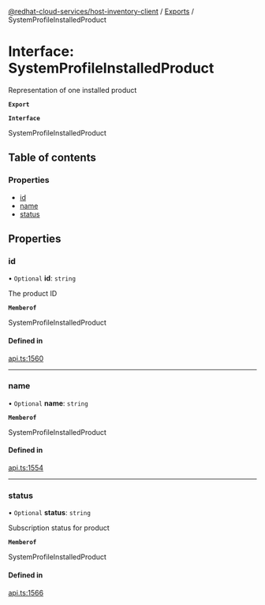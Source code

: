 [@redhat-cloud-services/host-inventory-client](../README.md) / [Exports](../modules.md) / SystemProfileInstalledProduct

# Interface: SystemProfileInstalledProduct

Representation of one installed product

**`Export`**

**`Interface`**

SystemProfileInstalledProduct

## Table of contents

### Properties

- [id](SystemProfileInstalledProduct.md#id)
- [name](SystemProfileInstalledProduct.md#name)
- [status](SystemProfileInstalledProduct.md#status)

## Properties

### id

• `Optional` **id**: `string`

The product ID

**`Memberof`**

SystemProfileInstalledProduct

#### Defined in

[api.ts:1560](https://github.com/RedHatInsights/javascript-clients/blob/master/packages/host-inventory/api.ts#L1560)

___

### name

• `Optional` **name**: `string`

**`Memberof`**

SystemProfileInstalledProduct

#### Defined in

[api.ts:1554](https://github.com/RedHatInsights/javascript-clients/blob/master/packages/host-inventory/api.ts#L1554)

___

### status

• `Optional` **status**: `string`

Subscription status for product

**`Memberof`**

SystemProfileInstalledProduct

#### Defined in

[api.ts:1566](https://github.com/RedHatInsights/javascript-clients/blob/master/packages/host-inventory/api.ts#L1566)

